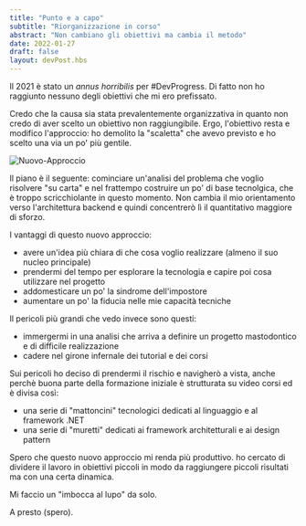 ```yaml
---
title: "Punto e a capo"
subtitle: "Riorganizzazione in corso"
abstract: "Non cambiano gli obiettivi ma cambia il metodo"
date: 2022-01-27
draft: false
layout: devPost.hbs
---
```

Il 2021 è stato un *annus horribilis* per #DevProgress. Di fatto non ho raggiunto nessuno degli obiettivi che mi ero prefissato.

Credo che la causa sia stata prevalentemente organizzativa in quanto non credo di aver scelto un obiettivo non raggiungibile.
Ergo, l'obiettivo resta e modifico l'approccio: ho demolito la "scaletta" che avevo previsto e ho scelto una via un po' più gentile.

![Nuovo-Approccio](../assets/images/dev001.jpg "Il nuovo approccio")

Il piano è il seguente: cominciare un'analisi del problema che voglio risolvere "su carta" e nel frattempo costruire un po' di base tecnolgica, che è troppo scricchiolante in questo momento. Non cambia il mio orientamento verso l'architettura backend e quindi concentrerò lì il quantitativo maggiore di sforzo.

I vantaggi di questo nuovo approccio:
- avere un'idea più chiara di che cosa voglio realizzare (almeno il suo nucleo principale)
- prendermi del tempo per esplorare la tecnologia e capire poi cosa utilizzare nel progetto
- addomesticare un po' la sindrome dell'impostore
- aumentare un po' la fiducia nelle mie capacità tecniche

Il pericoli più grandi che vedo invece sono questi:
- immergermi in una analisi che arriva a definire un progetto mastodontico e di difficile realizzazione
- cadere nel girone infernale dei tutorial e dei corsi

Sui pericoli ho deciso di prendermi il rischio e navigherò a vista, anche perchè buona parte della formazione iniziale è strutturata su video corsi ed è divisa così:
- una serie di "mattoncini" tecnologici dedicati al linguaggio e al framework .NET
- una serie di "muretti" dedicati ai framework architetturali e ai design pattern

Spero che questo nuovo approccio mi renda più produttivo. ho cercato di dividere il lavoro in obiettivi piccoli in modo da raggiungere piccoli risultati ma con una certa dinamica.

Mi faccio un "imbocca al lupo" da solo.

A presto (spero).